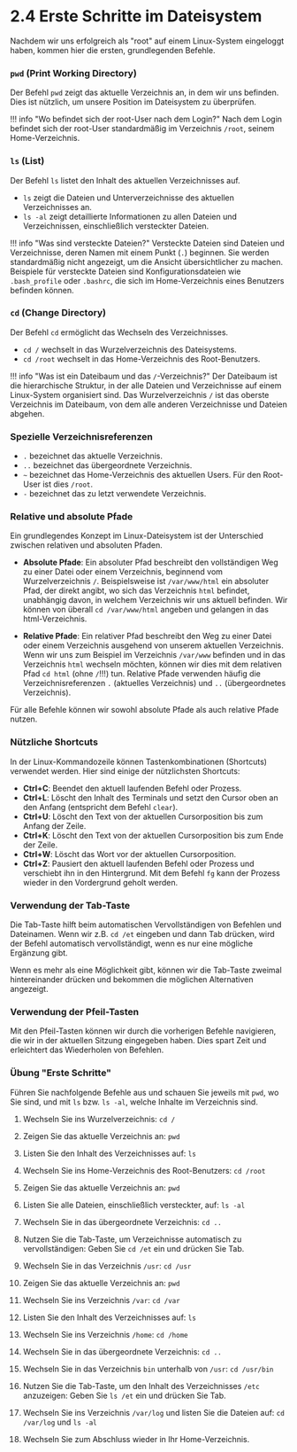 # 2.4 Erste Schritte im Dateisystem

Nachdem wir uns erfolgreich als "root" auf einem Linux-System eingeloggt haben, kommen hier die ersten, grundlegenden Befehle.

### `pwd` (Print Working Directory)

Der Befehl `pwd` zeigt das aktuelle Verzeichnis an, in dem wir uns befinden. Dies ist nützlich, um unsere Position im Dateisystem zu überprüfen.

!!! info "Wo befindet sich der root-User nach dem Login?"
    Nach dem Login befindet sich der root-User standardmäßig im Verzeichnis `/root`, seinem Home-Verzeichnis.

### `ls` (List)

Der Befehl `ls` listet den Inhalt des aktuellen Verzeichnisses auf. 

- `ls` zeigt die Dateien und Unterverzeichnisse des aktuellen Verzeichnisses an.
- `ls -al` zeigt detaillierte Informationen zu allen Dateien und Verzeichnissen, einschließlich versteckter Dateien.

!!! info "Was sind versteckte Dateien?"
    Versteckte Dateien sind Dateien und Verzeichnisse, deren Namen mit einem Punkt (`.`) beginnen. Sie werden standardmäßig nicht angezeigt, um die Ansicht übersichtlicher zu machen. Beispiele für versteckte Dateien sind Konfigurationsdateien wie `.bash_profile` oder `.bashrc`, die sich im Home-Verzeichnis eines Benutzers befinden können.

### `cd` (Change Directory)

Der Befehl `cd` ermöglicht das Wechseln des Verzeichnisses.

- `cd /` wechselt in das Wurzelverzeichnis des Dateisystems.
- `cd /root` wechselt in das Home-Verzeichnis des Root-Benutzers.

!!! info "Was ist ein Dateibaum und das `/`-Verzeichnis?"
    Der Dateibaum ist die hierarchische Struktur, in der alle Dateien und Verzeichnisse auf einem Linux-System organisiert sind. Das Wurzelverzeichnis `/` ist das oberste Verzeichnis im Dateibaum, von dem alle anderen Verzeichnisse und Dateien abgehen.

### Spezielle Verzeichnisreferenzen

- `.` bezeichnet das aktuelle Verzeichnis.
- `..` bezeichnet das übergeordnete Verzeichnis.
- `~` bezeichnet das Home-Verzeichnis des aktuellen Users. Für den Root-User ist dies `/root`.
- `-` bezeichnet das zu letzt verwendete Verzeichnis.

### Relative und absolute Pfade

Ein grundlegendes Konzept im Linux-Dateisystem ist der Unterschied zwischen relativen und absoluten Pfaden. 

- **Absolute Pfade**: Ein absoluter Pfad beschreibt den vollständigen Weg zu einer Datei oder einem Verzeichnis, beginnend vom Wurzelverzeichnis `/`. Beispielsweise ist `/var/www/html` ein absoluter Pfad, der direkt angibt, wo sich das Verzeichnis `html` befindet, unabhängig davon, in welchem Verzeichnis wir uns aktuell befinden. Wir können von überall `cd /var/www/html` angeben und gelangen in das html-Verzeichnis.

- **Relative Pfade**: Ein relativer Pfad beschreibt den Weg zu einer Datei oder einem Verzeichnis ausgehend von unserem aktuellen Verzeichnis. Wenn wir uns zum Beispiel im Verzeichnis `/var/www` befinden und in das Verzeichnis `html` wechseln möchten, können wir dies mit dem relativen Pfad `cd html` (ohne `/`!!!) tun. Relative Pfade verwenden häufig die Verzeichnisreferenzen `.` (aktuelles Verzeichnis) und `..` (übergeordnetes Verzeichnis).

Für alle Befehle können wir sowohl absolute Pfade als auch relative Pfade nutzen.

### Nützliche Shortcuts

In der Linux-Kommandozeile können  Tastenkombinationen (Shortcuts) verwendet werden. Hier sind einige der nützlichsten Shortcuts:

- **Ctrl+C**: Beendet den aktuell laufenden Befehl oder Prozess.
- **Ctrl+L**: Löscht den Inhalt des Terminals und setzt den Cursor oben an den Anfang (entspricht dem Befehl `clear`).
- **Ctrl+U**: Löscht den Text von der aktuellen Cursorposition bis zum Anfang der Zeile.
- **Ctrl+K**: Löscht den Text von der aktuellen Cursorposition bis zum Ende der Zeile.
- **Ctrl+W**: Löscht das Wort vor der aktuellen Cursorposition.
- **Ctrl+Z**: Pausiert den aktuell laufenden Befehl oder Prozess und verschiebt ihn in den Hintergrund. Mit dem Befehl `fg` kann der Prozess wieder in den Vordergrund geholt werden.

### Verwendung der Tab-Taste

Die Tab-Taste hilft beim automatischen Vervollständigen von Befehlen und Dateinamen. Wenn wir z.B. `cd /et` eingeben und dann Tab drücken, wird der Befehl automatisch vervollständigt, wenn es nur eine mögliche Ergänzung gibt.

Wenn es mehr als eine Möglichkeit gibt, können wir die Tab-Taste zweimal hintereinander drücken und bekommen die möglichen Alternativen angezeigt.

### Verwendung der Pfeil-Tasten

Mit den Pfeil-Tasten können wir durch die vorherigen Befehle navigieren, die wir in der aktuellen Sitzung eingegeben haben. Dies spart Zeit und erleichtert das Wiederholen von Befehlen.


### Übung "Erste Schritte"
Führen Sie nachfolgende Befehle aus und schauen Sie jeweils mit `pwd`, wo Sie sind, und mit `ls` bzw. `ls -al`, welche Inhalte im Verzeichnis sind.
1. Wechseln Sie ins Wurzelverzeichnis: `cd /`

2. Zeigen Sie das aktuelle Verzeichnis an: `pwd`

3. Listen Sie den Inhalt des Verzeichnisses auf: `ls`

4. Wechseln Sie ins Home-Verzeichnis des Root-Benutzers: `cd /root`

5. Zeigen Sie das aktuelle Verzeichnis an: `pwd`

6. Listen Sie alle Dateien, einschließlich versteckter, auf: `ls -al`

7. Wechseln Sie in das übergeordnete Verzeichnis: `cd ..`

8. Nutzen Sie die Tab-Taste, um Verzeichnisse automatisch zu vervollständigen: Geben Sie `cd /et` ein und drücken Sie Tab.

9. Wechseln Sie in das Verzeichnis `/usr`: `cd /usr`

10. Zeigen Sie das aktuelle Verzeichnis an: `pwd`

11. Wechseln Sie ins Verzeichnis `/var`: `cd /var`

12. Listen Sie den Inhalt des Verzeichnisses auf: `ls`

13. Wechseln Sie ins Verzeichnis `/home`: `cd /home`

14. Wechseln Sie in das übergeordnete Verzeichnis: `cd ..`

15. Wechseln Sie in das Verzeichnis `bin` unterhalb von `/usr`: `cd /usr/bin`

16. Nutzen Sie die Tab-Taste, um den Inhalt des Verzeichnisses `/etc` anzuzeigen: Geben Sie `ls /et` ein und drücken Sie Tab.

17. Wechseln Sie ins Verzeichnis `/var/log` und listen Sie die Dateien auf: `cd /var/log` und `ls -al`

18. Wechseln Sie zum Abschluss wieder in Ihr Home-Verzeichnis.
